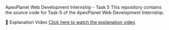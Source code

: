 ApexPlanet Web Development Internship - Task 5
This repository contains the source code for Task-5 of the ApexPlanet Web Development Internship.

🔗 Explanation Video
[Click here to watch the explanation video](https://www.linkedin.com/posts/patlolla-shalini-684609325_apexplanet-webdevelopment-javascript-activity-7343523785720909826-amko/?utm_source=share&utm_medium=member_desktop&rcm=ACoAAFIjWIQBaQDqM7_VRsD2pzwJopY2fSfvjzs)
